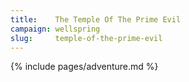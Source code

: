 ```yaml
---
title:    The Temple Of The Prime Evil
campaign: wellspring
slug:     temple-of-the-prime-evil
---
```


{% include pages/adventure.md %}
